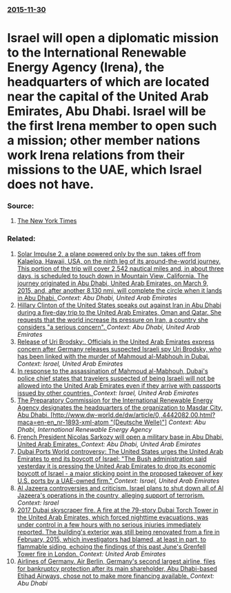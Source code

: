 ### [2015-11-30](/news/2015/11/30/index.md)

# Israel will open a diplomatic mission to the International Renewable Energy Agency (Irena), the headquarters of which are located near the capital of the United Arab Emirates, Abu Dhabi. Israel will be the first Irena member to open such a mission; other member nations work Irena relations from their missions to the UAE, which Israel does not have. 




### Source:

1. [The New York Times](http://www.nytimes.com/2015/11/28/world/middleeast/israel-to-open-diplomatic-office-in-united-arab-emirates.html?ribbon-ad-idx=3&rref=world/middleeast&module=Ribbon&version=context&region=Header&action=click&contentCollection=Middle%20East&pgtype=article)

### Related:

1. [Solar Impulse 2, a plane powered only by the sun, takes off from Kalaeloa, Hawaii, USA, on the ninth leg of its around-the-world journey. This portion of the trip will cover 2,542 nautical miles and, in about three days, is scheduled to touch down in Mountain View, California. The journey originated in Abu Dhabi, United Arab Emirates, on March 9, 2015, and, after another 8,130 nmi, will complete the circle when it lands in Abu Dhabi. ](/news/2016/04/21/solar-impulse-2-a-plane-powered-only-by-the-sun-takes-off-from-kalaeloa-hawaii-usa-on-the-ninth-leg-of-its-around-the-world-journey-th.md) _Context: Abu Dhabi, United Arab Emirates_
2. [Hillary Clinton of the United States speaks out against Iran in Abu Dhabi during a five-day trip to the United Arab Emirates, Oman and Qatar. She requests that the world increase its pressure on Iran, a country she considers "a serious concern". ](/news/2011/01/9/hillary-clinton-of-the-united-states-speaks-out-against-iran-in-abu-dhabi-during-a-five-day-trip-to-the-united-arab-emirates-oman-and-qatar.md) _Context: Abu Dhabi, United Arab Emirates_
3. [Release of Uri Brodsky:. Officials in the United Arab Emirates express concern after Germany releases suspected Israeli spy Uri Brodsky, who has been linked with the murder of Mahmoud al-Mabhouh in Dubai. ](/news/2010/08/14/release-of-uri-brodsky-officials-in-the-united-arab-emirates-express-concern-after-germany-releases-suspected-israeli-spy-uri-brodsky-who.md) _Context: Israel, United Arab Emirates_
4. [In response to the assassination of Mahmoud al-Mabhouh, Dubai's police chief states that travelers suspected of being Israeli will not be allowed into the United Arab Emirates even if they arrive with passports issued by other countries. ](/news/2010/03/1/in-response-to-the-assassination-of-mahmoud-al-mabhouh-dubai-s-police-chief-states-that-travelers-suspected-of-being-israeli-will-not-be-al.md) _Context: Israel, United Arab Emirates_
5. [ The Preparatory Commission for the International Renewable Energy Agency designates the headquarters of the organization to Masdar City, Abu Dhabi. [http://www.dw-world.de/dw/article/0,,4442082,00.html?maca=en-en_nr-1893-xml-atom "(Deutsche Welle)"]](/news/2009/06/29/the-preparatory-commission-for-the-international-renewable-energy-agency-designates-the-headquarters-of-the-organization-to-masdar-city-ab.md) _Context: Abu Dhabi, International Renewable Energy Agency_
6. [ French President Nicolas Sarkozy will open a military base in Abu Dhabi, United Arab Emirates. ](/news/2009/05/26/french-president-nicolas-sarkozy-will-open-a-military-base-in-abu-dhabi-united-arab-emirates.md) _Context: Abu Dhabi, United Arab Emirates_
7. [ Dubai Ports World controversy: The United States urges the United Arab Emirates to end its boycott of Israel: "The Bush administration said yesterday it is pressing the United Arab Emirates to drop its economic boycott of Israel&nbsp;- a major sticking point in the proposed takeover of key U.S. ports by a UAE-owned firm." ](/news/2006/03/2/dubai-ports-world-controversy-the-united-states-urges-the-united-arab-emirates-to-end-its-boycott-of-israel-the-bush-administration-said.md) _Context: Israel, United Arab Emirates_
8. [Al Jazeera controversies and criticism. Israel plans to shut down all of Al Jazeera's operations in the country, alleging support of terrorism. ](/news/2017/08/6/al-jazeera-controversies-and-criticism-israel-plans-to-shut-down-all-of-al-jazeera-s-operations-in-the-country-alleging-support-of-terrori.md) _Context: Israel_
9. [2017 Dubai skyscraper fire. A fire at the 79-story Dubai Torch Tower in the United Arab Emirates, which forced nighttime evacuations, was under control in a few hours with no serious injuries immediately reported. The building's exterior was still being renovated from a fire in February, 2015, which investigators had blamed, at least in part, to flammable siding, echoing the findings of this past June's Grenfell Tower fire in London. ](/news/2017/08/4/2017-dubai-skyscraper-fire-a-fire-at-the-79-story-dubai-torch-tower-in-the-united-arab-emirates-which-forced-nighttime-evacuations-was-un.md) _Context: United Arab Emirates_
10. [Airlines of Germany. Air Berlin, Germany's second largest airline, files for bankruptcy protection after its main shareholder, Abu Dhabi-based Etihad Airways, chose not to make more financing available. ](/news/2017/08/15/airlines-of-germany-air-berlin-germany-s-second-largest-airline-files-for-bankruptcy-protection-after-its-main-shareholder-abu-dhabi-bas.md) _Context: Abu Dhabi_
